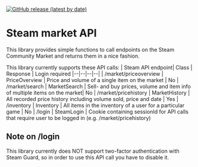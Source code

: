 [![GitHub release (latest by date)](https://img.shields.io/github/v/release/multicus/steam-market-api)](https://github.com/multicus/steam-market-api/releases)

# Steam market API
This library provides simple functions to call endpoints on the Steam Community Market and returns them in a nice fashion.

This library currently supports these API calls:
| Steam API endpoint| Class | Response | Login required
|--|--|--|--|
| /market/priceoverview | PriceOverview | Price and volume of a single item on the market | No
| /market/search | MarketSearch | Sell- and buy prices, volume and item info of multiple items on the market| No
| /market/pricehistory | MarketHistory | All recorded price history including volume sold, price and date | Yes
| /inventory | Inventory | All items in the inventory of a user for a particular game | No
| /login | SteamLogin | Cookie containing sessionId for API calls that require user to be logged in (e.g. /market/pricehistory)

## Note on /login
This library currently does NOT support two-factor authentication with Steam Guard, so in order to use this API call you have to disable it.
